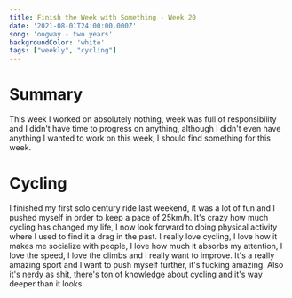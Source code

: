 ```yaml
---
title: Finish the Week with Something - Week 20
date: '2021-08-01T24:00:00.000Z'
song: 'oogway - two years'
backgroundColor: 'white'
tags: ["weekly", "cycling"]
---
```

# Summary
This week I worked on absolutely nothing, week was full of responsibility and I didn't have time to progress on anything, although I didn't even have anything I wanted to work on this week, I should find something for this week.

# Cycling
I finished my first solo century ride last weekend, it was a lot of fun and I pushed myself in order to keep a pace of 25km/h. It's crazy how much cycling has changed my life, 
I now look forward to doing physical activity where I used to find it a drag in the past. I really
love cycling, I love how it makes me socialize with people, I love how much it absorbs my attention, I love the speed, I love the climbs and I really want to improve.
It's a really amazing sport and I want to push myself further, it's fucking amazing. Also it's nerdy as shit, there's ton of knowledge about cycling and it's way deeper
than it looks.

